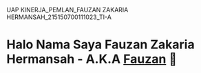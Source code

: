 UAP KINERJA_PEMLAN_FAUZAN ZAKARIA HERMANSAH_215150700111023_TI-A
# Halo Nama Saya Fauzan Zakaria Hermansah - A.K.A [Fauzan](https://www.instagram.com/fauzan.hermansah) 👋

